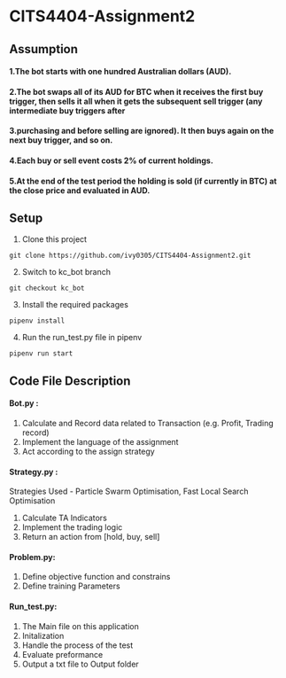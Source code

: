 # CITS4404-Assignment2
## Assumption
#### 1.The bot starts with one hundred Australian dollars (AUD).
#### 2.The bot swaps all of its AUD for BTC when it receives the first buy trigger, then sells it all when it gets the subsequent sell trigger (any intermediate buy triggers after
#### 3.purchasing and before selling are ignored). It then buys again on the next buy trigger, and so on.
#### 4.Each buy or sell event costs 2% of current holdings.
#### 5.At the end of the test period the holding is sold (if currently in BTC) at the close price and evaluated in AUD.
## Setup
1. Clone this project
```
git clone https://github.com/ivy0305/CITS4404-Assignment2.git
```
2. Switch to kc_bot branch
```
git checkout kc_bot
```
3. Install the required packages
```
pipenv install
```
4. Run the run_test.py file in pipenv
```
pipenv run start
```

## Code File Description
#### Bot.py : 
1.	Calculate and Record data related to Transaction (e.g. Profit, Trading record)
2.	Implement the language of the assignment
3.	Act according to the assign strategy
#### Strategy.py :
Strategies Used - Particle Swarm Optimisation, Fast Local Search Optimisation
1.	Calculate TA Indicators
2.	Implement the trading logic
3.	Return an action from [hold, buy, sell]
#### Problem.py:
1.	Define objective function and constrains
2.	Define training Parameters
#### Run_test.py:
1.	The Main file on this application
2.	Initalization
3.	Handle the process of the test
4.	Evaluate preformance
5.	Output a txt file to Output folder
